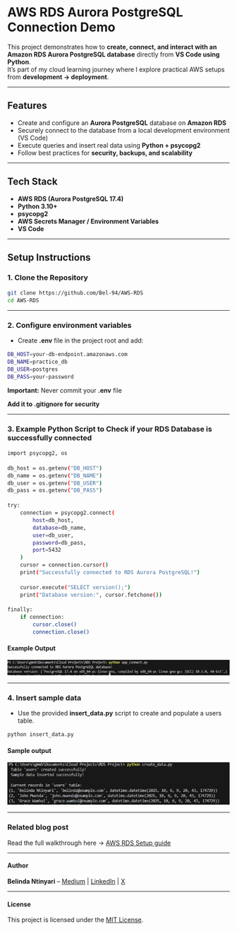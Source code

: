 # AWS RDS Aurora PostgreSQL Connection Demo

This project demonstrates how to **create, connect, and interact with an Amazon RDS Aurora PostgreSQL database** directly from **VS Code using Python**.  
It’s part of my cloud learning journey where I explore practical AWS setups from **development → deployment**.

---

## Features
- Create and configure an **Aurora PostgreSQL** database on **Amazon RDS**
- Securely connect to the database from a local development environment (VS Code)
- Execute queries and insert real data using **Python + psycopg2**
- Follow best practices for **security, backups, and scalability**

---

## Tech Stack
- **AWS RDS (Aurora PostgreSQL 17.4)**
- **Python 3.10+**
- **psycopg2**
- **AWS Secrets Manager / Environment Variables**
- **VS Code**

---

## Setup Instructions

### 1. Clone the Repository

```bash
git clone https://github.com/Bel-94/AWS-RDS
cd AWS-RDS
```

---

### 2. Configure environment variables
- Create **.env** file in the project root and add:

```bash
DB_HOST=your-db-endpoint.amazonaws.com
DB_NAME=practice_db
DB_USER=postgres
DB_PASS=your-password
```

**Important:** Never commit your **.env** file

**Add it to .gitignore for security**

---

### 3. Example Python Script to Check if your RDS Database is successfully connected

```bash
import psycopg2, os

db_host = os.getenv("DB_HOST")
db_name = os.getenv("DB_NAME")
db_user = os.getenv("DB_USER")
db_pass = os.getenv("DB_PASS")

try:
    connection = psycopg2.connect(
        host=db_host,
        database=db_name,
        user=db_user,
        password=db_pass,
        port=5432
    )
    cursor = connection.cursor()
    print("Successfully connected to RDS Aurora PostgreSQL!")

    cursor.execute("SELECT version();")
    print("Database version:", cursor.fetchone())

finally:
    if connection:
        cursor.close()
        connection.close()
```

#### Example Output

![Example Output](images/newappconnect.jpg)

---

### 4. Insert sample data 
- Use the provided **insert_data.py** script to create and populate a users table.

```bash
python insert_data.py
```

#### Sample output

![Sample output](images/newdemodata.jpg)

---

### Related blog post
Read the full walkthrough here → [AWS RDS Setup guide](https://medium.com/@ntinyaribelinda/from-development-to-deployment-choosing-the-right-database-strategy-rds-e290b5ecdf69#c89b-584c486d37ed)

---

#### Author
**Belinda Ntinyari** – [Medium](https://medium.com/@ntinyaribelinda) | [LinkedIn](https://www.linkedin.com/in/belinda-ntinyari/) | [X](https://x.com/NtinyariBelinda)

---

#### License
This project is licensed under the [MIT License](https://opensource.org/licenses/MIT).

